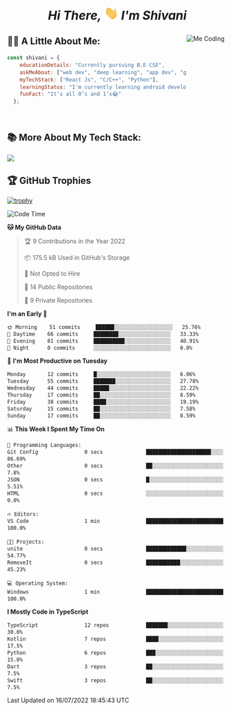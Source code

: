 # <p align="center">️ _Hi There, <img src="https://raw.githubusercontent.com/SanjayDevTech/SanjayDevTech/master/assets/wave.gif" alt="waving hand" width="33px"> I'm Shivani_</p>

<img align="right" alt="Me Coding" height="200" src="https://media.giphy.com/media/L1R1tvI9svkIWwpVYr/giphy.gif">

## 👩‍💻 **A Little About Me:**
```jsx
const shivani = {
    educationDetails: "Currently pursuing B.E CSE",
    askMeAbout: ["web dev", "deep learning", "app dev", "gardening"],
    myTechStack: ["React Js", "C/C++", "Python"],
    learningStatus: "I'm currently learning android development",
    funFact: "It’s all 0’s and 1’s😂"
  };
```

<br/>

## 📚 **More About My Tech Stack:**

   <img align="center" src="https://github-readme-stats.vercel.app/api/top-langs/?username=shivu-srk&layout=compact&theme=vue-dark"/>
   <br/>
   
## 🏆 GitHub Trophies

[![trophy](https://github-profile-trophy.vercel.app/?username=shivu-srk&theme=nord&column=7)](https://github.com/ryo-ma/github-profile-trophy)

<!--START_SECTION:waka-->
![Code Time](http://img.shields.io/badge/Code%20Time-0%20secs-blue)

**🐱 My GitHub Data** 

> 🏆 9 Contributions in the Year 2022
 > 
> 📦 175.5 kB Used in GitHub's Storage 
 > 
> 🚫 Not Opted to Hire
 > 
> 📜 14 Public Repositories 
 > 
> 🔑 9 Private Repositories  
 > 
**I'm an Early 🐤** 

```text
🌞 Morning    51 commits     ██████░░░░░░░░░░░░░░░░░░░   25.76% 
🌆 Daytime    66 commits     ████████░░░░░░░░░░░░░░░░░   33.33% 
🌃 Evening    81 commits     ██████████░░░░░░░░░░░░░░░   40.91% 
🌙 Night      0 commits      ░░░░░░░░░░░░░░░░░░░░░░░░░   0.0%

```
📅 **I'm Most Productive on Tuesday** 

```text
Monday       12 commits     █░░░░░░░░░░░░░░░░░░░░░░░░   6.06% 
Tuesday      55 commits     ███████░░░░░░░░░░░░░░░░░░   27.78% 
Wednesday    44 commits     █████░░░░░░░░░░░░░░░░░░░░   22.22% 
Thursday     17 commits     ██░░░░░░░░░░░░░░░░░░░░░░░   8.59% 
Friday       38 commits     ████░░░░░░░░░░░░░░░░░░░░░   19.19% 
Saturday     15 commits     ██░░░░░░░░░░░░░░░░░░░░░░░   7.58% 
Sunday       17 commits     ██░░░░░░░░░░░░░░░░░░░░░░░   8.59%

```


📊 **This Week I Spent My Time On** 

```text
💬 Programming Languages: 
Git Config               0 secs              █████████████████████░░░░   86.69% 
Other                    0 secs              ██░░░░░░░░░░░░░░░░░░░░░░░   7.8% 
JSON                     0 secs              █░░░░░░░░░░░░░░░░░░░░░░░░   5.51% 
HTML                     0 secs              ░░░░░░░░░░░░░░░░░░░░░░░░░   0.0%

🔥 Editors: 
VS Code                  1 min               █████████████████████████   100.0%

🐱‍💻 Projects: 
unite                    0 secs              █████████████░░░░░░░░░░░░   54.77% 
RemoveIt                 0 secs              ███████████░░░░░░░░░░░░░░   45.23%

💻 Operating System: 
Windows                  1 min               █████████████████████████   100.0%

```

**I Mostly Code in TypeScript** 

```text
TypeScript               12 repos            ███████░░░░░░░░░░░░░░░░░░   30.0% 
Kotlin                   7 repos             ████░░░░░░░░░░░░░░░░░░░░░   17.5% 
Python                   6 repos             ███░░░░░░░░░░░░░░░░░░░░░░   15.0% 
Dart                     3 repos             ██░░░░░░░░░░░░░░░░░░░░░░░   7.5% 
Swift                    3 repos             ██░░░░░░░░░░░░░░░░░░░░░░░   7.5%

```



 Last Updated on 16/07/2022 18:45:43 UTC
<!--END_SECTION:waka-->
